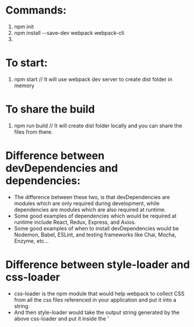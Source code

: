 # Commands:
1. npm init
2. npm install --save-dev webpack webpack-cli
3. 

# To start:
1. npm start        // It will use webpack dev server to create dist folder in memory 

# To share the build
1. npm run build    // It will create dist folder locally and you can share the files from there.

# Difference between devDependencies and dependencies:
* The difference between these two, is that devDependencies are modules which are only required during development, while dependencies are modules which are also required at runtime.
* Some good examples of dependencies which would be required at runtime include React, Redux, Express, and Axios.
* Some good examples of when to install devDependencies would be Nodemon, Babel, ESLint, and testing frameworks like Chai, Mocha, Enzyme, etc…

# Difference between style-loader and css-loader
* css-loader is the npm module that would help webpack to collect CSS from all the css files referenced in your application and put it into a string.
* And then style-loader would take the output string generated by the above css-loader and put it inside the '<style>' tags in the index.html file.

# Why do we use babel-loader?
* As any language, Javascript also has versions named ECMAScript (short for ES). Currently, most browsers support ES5. ES5 used to be good even though it was painful to code in it. Remember, this not reading from inside callback functions? The new version of Javascript, ES6, also known as ES2015 (specs of the language were finalized in June 2015) makes Javascript great again. If you want to learn about ES6, check out the links at the end of this article. All the great features of ES6 come with one big problem — majority of browsers do not fully support them. That’s when Babel comes to play. Babel is a JS transpiler that converts new JS code into old ones. It is a very flexible tool in terms of transpiling. One can easily add presets such as es2015, es2016, es2017, so that Babel compiles them to ES5.

# Why do we use html-webpack-plugin?
* The plugin will generate an HTML5 file for you that includes all your webpack bundles in the body using script tags.
* If you have multiple webpack entry points, they will all be included with script tags in the generated HTML.
* This is especially useful for webpack bundles that include a hash in the filename which changes every compilation. You can either let the plugin generate an HTML file for you, supply your own template using lodash templates, or use your own loader.

# .babelrc presets: env vs es2015
* babel-preset-env is a new preset, first released over a year ago that replaces many presets that were previously used including:

    - babel-preset-es2015, babel-preset-es2016, babel-preset-es2017
    - babel-preset-latest
    - other community plugins involving es20xx: babel-preset-node5, babel-preset-es2015-node, etc

# URL
https://webpack.js.org/guides/getting-started/#basic-setup
